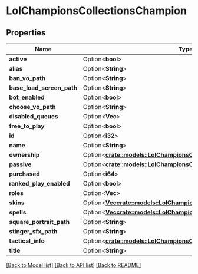 # LolChampionsCollectionsChampion

## Properties

Name | Type | Description | Notes
------------ | ------------- | ------------- | -------------
**active** | Option<**bool**> |  | [optional]
**alias** | Option<**String**> |  | [optional]
**ban_vo_path** | Option<**String**> |  | [optional]
**base_load_screen_path** | Option<**String**> |  | [optional]
**bot_enabled** | Option<**bool**> |  | [optional]
**choose_vo_path** | Option<**String**> |  | [optional]
**disabled_queues** | Option<**Vec<String>**> |  | [optional]
**free_to_play** | Option<**bool**> |  | [optional]
**id** | Option<**i32**> |  | [optional]
**name** | Option<**String**> |  | [optional]
**ownership** | Option<[**crate::models::LolChampionsCollectionsOwnership**](LolChampionsCollectionsOwnership.md)> |  | [optional]
**passive** | Option<[**crate::models::LolChampionsCollectionsChampionSpell**](LolChampionsCollectionsChampionSpell.md)> |  | [optional]
**purchased** | Option<**i64**> |  | [optional]
**ranked_play_enabled** | Option<**bool**> |  | [optional]
**roles** | Option<**Vec<String>**> |  | [optional]
**skins** | Option<[**Vec<crate::models::LolChampionsCollectionsChampionSkin>**](LolChampionsCollectionsChampionSkin.md)> |  | [optional]
**spells** | Option<[**Vec<crate::models::LolChampionsCollectionsChampionSpell>**](LolChampionsCollectionsChampionSpell.md)> |  | [optional]
**square_portrait_path** | Option<**String**> |  | [optional]
**stinger_sfx_path** | Option<**String**> |  | [optional]
**tactical_info** | Option<[**crate::models::LolChampionsCollectionsChampionTacticalInfo**](LolChampionsCollectionsChampionTacticalInfo.md)> |  | [optional]
**title** | Option<**String**> |  | [optional]

[[Back to Model list]](../README.md#documentation-for-models) [[Back to API list]](../README.md#documentation-for-api-endpoints) [[Back to README]](../README.md)


